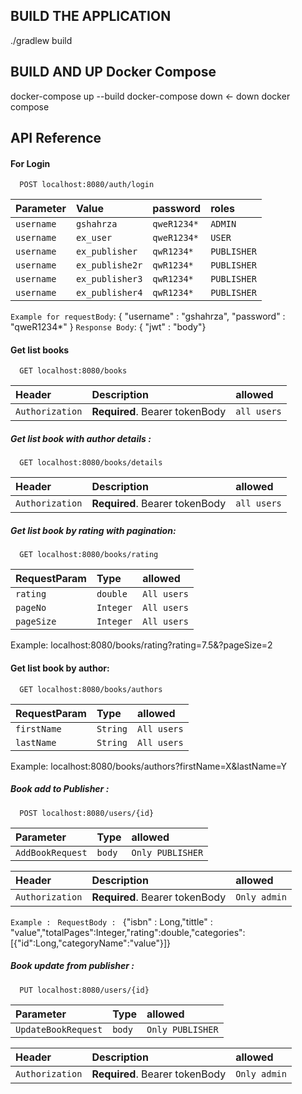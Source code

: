 ## BUILD THE APPLICATION
./gradlew build

## BUILD AND UP Docker Compose
docker-compose up --build
docker-compose down <- down docker compose

## API Reference

#### For Login

```http
  POST localhost:8080/auth/login
```

| Parameter | Value     | password               |roles     |
| :-------- | :------- | :---------------------- |:---------------------- |
| `username` | `gshahrza` | `qweR1234*` |  `ADMIN`            |
| `username` | `ex_user` | `qweR1234*` | `USER`      |
| `username` | `ex_publisher` | `qwR1234*` |       `PUBLISHER`       |
| `username` | `ex_publishe2r` | `qwR1234*` |       `PUBLISHER`       |
| `username` | `ex_publisher3` | `qwR1234*` |       `PUBLISHER`       |
| `username` | `ex_publisher4` | `qwR1234*` |       `PUBLISHER`       |

`Example for requestBody`:
{
    "username" : "gshahrza", 
    "password" : "qweR1234*" 
}
`Response Body`: { "jwt" : "body"}

#### Get list books

```http
  GET localhost:8080/books
```

| Header |  Description          | allowed|
| :-------- | :--------------------- |:------|
| `Authorization`| **Required**. Bearer tokenBody | `all users`|

##### Get list book with author details :
```http
  GET localhost:8080/books/details
```
| Header |  Description          | allowed|
| :-------- | :--------------------- |:------|
| `Authorization`| **Required**. Bearer tokenBody | `all users`|

##### Get list book by rating with pagination:
```http
  GET localhost:8080/books/rating
```
| RequestParam | Type     | allowed   |
| :-------- | :------- |:---------- |
| `rating` | `double` |  `All users`   |
| `pageNo` | `Integer` |  `All users`   |
| `pageSize` | `Integer` |  `All users`   |

Example: localhost:8080/books/rating?rating=7.5&?pageSize=2
#### Get list book by author:
```http
  GET localhost:8080/books/authors
```
| RequestParam | Type     | allowed   |
| :-------- | :------- |:---------- |
| `firstName` | `String` |  `All users`   |
| `lastName` | `String` |  `All users`   |

Example: localhost:8080/books/authors?firstName=X&lastName=Y

##### Book add to Publisher :
```http
  POST localhost:8080/users/{id}
```
| Parameter | Type     | allowed   |
| :-------- | :------- |:---------- |
| `AddBookRequest` | `body` |  `Only PUBLISHER`   |

|Header | Description          | allowed|
| :----- |:--------------------- |:------|
|`Authorization`|**Required**. Bearer tokenBody | `Only admin`|

`Example : ` `RequestBody : ` {"isbn" : Long,"tittle" : "value","totalPages":Integer,"rating":double,"categories":[{"id":Long,"categoryName":"value"}]}
##### Book update from publisher :
```http
  PUT localhost:8080/users/{id}
```
| Parameter | Type     | allowed   |
| :-------- | :------- |:---------- |
| `UpdateBookRequest` | `body` |  `Only PUBLISHER`   |

|Header | Description          | allowed|
| :----- |:--------------------- |:------|
|`Authorization`|**Required**. Bearer tokenBody | `Only admin`|
